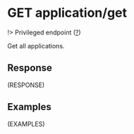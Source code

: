 # <span class="badge badge-light">GET</span> <span class="badge badge-light">application/get</span>

!> Privileged endpoint ([?](privileged.md))

Get all applications.



## Response

(RESPONSE)

## Examples

(EXAMPLES)
